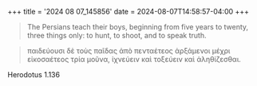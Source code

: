 +++
title = '2024 08 07_145856'
date = 2024-08-07T14:58:57-04:00
+++

> The Persians teach their boys, beginning from five years to twenty, three things only: to hunt, to shoot, and to speak truth.

> παιδεύουσι δὲ τοὺς παῖδας ἀπὸ πενταέτεος ἀρξάμενοι μέχρι εἰκοσαέτεος τρία μοῦνα, ἰχνεύειν καὶ τοξεύειν καὶ ἀληθίζεσθαι.

Herodotus 1.136
